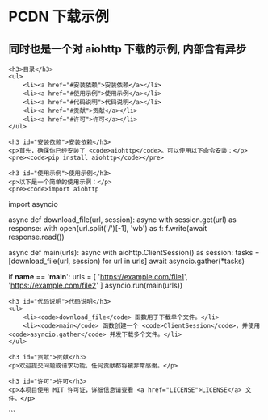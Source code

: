 <!DOCTYPE html>
<html lang="zh">
<head>
    <meta charset="UTF-8">
    <meta name="viewport" content="width=device-width, initial-scale=1.0">
    <title>PCDN 下载示例</title>
</head>
<body>
    <h1>PCDN 下载示例</h1>
    <h2>同时也是一个对 aiohttp 下载的示例, 内部含有异步</h2>
    
    <h3>目录</h3>
    <ul>
        <li><a href="#安装依赖">安装依赖</a></li>
        <li><a href="#使用示例">使用示例</a></li>
        <li><a href="#代码说明">代码说明</a></li>
        <li><a href="#贡献">贡献</a></li>
        <li><a href="#许可">许可</a></li>
    </ul>

    <h3 id="安装依赖">安装依赖</h3>
    <p>首先，确保你已经安装了 <code>aiohttp</code>。可以使用以下命令安装：</p>
    <pre><code>pip install aiohttp</code></pre>

    <h3 id="使用示例">使用示例</h3>
    <p>以下是一个简单的使用示例：</p>
    <pre><code>import aiohttp
import asyncio

async def download_file(url, session):
    async with session.get(url) as response:
        with open(url.split('/')[-1], 'wb') as f:
            f.write(await response.read())

async def main(urls):
    async with aiohttp.ClientSession() as session:
        tasks = [download_file(url, session) for url in urls]
        await asyncio.gather(*tasks)

if __name__ == '__main__':
    urls = [
        'https://example.com/file1',
        'https://example.com/file2'
    ]
    asyncio.run(main(urls))</code></pre>

    <h3 id="代码说明">代码说明</h3>
    <ul>
        <li><code>download_file</code> 函数用于下载单个文件。</li>
        <li><code>main</code> 函数创建一个 <code>ClientSession</code>，并使用 <code>asyncio.gather</code> 并发下载多个文件。</li>
    </ul>

    <h3 id="贡献">贡献</h3>
    <p>欢迎提交问题或请求功能，任何贡献都将被非常感谢。</p>

    <h3 id="许可">许可</h3>
    <p>本项目使用 MIT 许可证，详细信息请查看 <a href="LICENSE">LICENSE</a> 文件。</p>
</body>
</html>
```